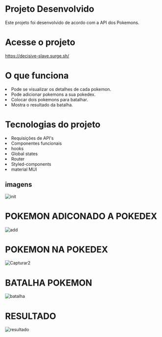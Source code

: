 # Projeto Desenvolvido

Este projeto foi desenvolvido de acordo com a API dos Pokemons.

# Acesse o projeto

https://decisive-slave.surge.sh/


# O que funciona

<li>
Pode se visualizar os detalhes de cada pokemon.
</li>
<li>
Pode adicionar pokemons a sua pokedex.
</li>
<li>
Colocar dois pokemons para batalhar.
</li>
<li>
Mostra o resultado da batalha.
</li>

# Tecnologias do projeto

<li>Requisições de API's</li>
<li>Componentes funcionais</li>
<li>hooks</li>
<li>Global states</li>
<li>Router</li>
<li>Styled-components</li>
<li>material MUI</li>

## imagens


![init](https://user-images.githubusercontent.com/86798260/173430265-8ebedf2d-ad7f-48a1-a9ed-3da1fe2b1e50.PNG)
# POKEMON ADICONADO A POKEDEX 
![add](https://user-images.githubusercontent.com/86798260/173429915-feec2865-8c4e-49c6-8cbf-af158287fe15.PNG)
 # POKEMON NA POKEDEX
![Capturar2](https://user-images.githubusercontent.com/86798260/173429891-ff468b0d-3864-4cd5-8b93-2044bb416deb.PNG)
# BATALHA POKEMON
![batalha](https://user-images.githubusercontent.com/86798260/173429989-1963d712-d5d5-4ccb-bb57-15bf62f25c6f.PNG)
# RESULTADO
![resultado](https://user-images.githubusercontent.com/86798260/173430002-9d6f09b1-96c2-49bf-bf7e-869194fd70b0.PNG)
